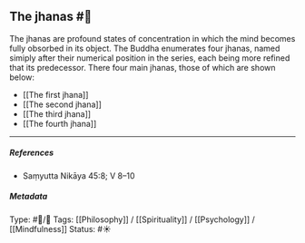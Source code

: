 ## The jhanas  #🧠 

The jhanas are profound states of concentration in which the mind becomes fully obsorbed in its object. The Buddha enumerates four jhanas, named simiply after their numerical position in the series, each being more refined that its predecessor. There four main jhanas, those of which are shown below:

- [[The first jhana]] 
- [[The second jhana]] 
- [[The third jhana]]
- [[The fourth jhana]] 

___

##### References

- Saṃyutta Nikāya 45:8; V 8–10

##### Metadata
Type: #🔵/🔵 
Tags: [[Philosophy]] / [[Spirituality]] / [[Psychology]] / [[Mindfulness]]
Status: #☀️ 